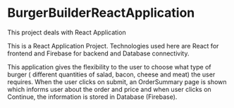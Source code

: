 # BurgerBuilderReactApplication
This project deals with React Application

This is a React Application Project. Technologies used here are React for frontend and Firebase for backend and Database connectivity.

This application gives the flexibility to the user to choose what type of burger ( different quantities of salad, bacon, cheese and meat) the user requires. When the user clicks on submit, an OrderSummary page is shown which informs user about the order and price and when user clicks on Continue, the information is stored in Database (Firebase).
